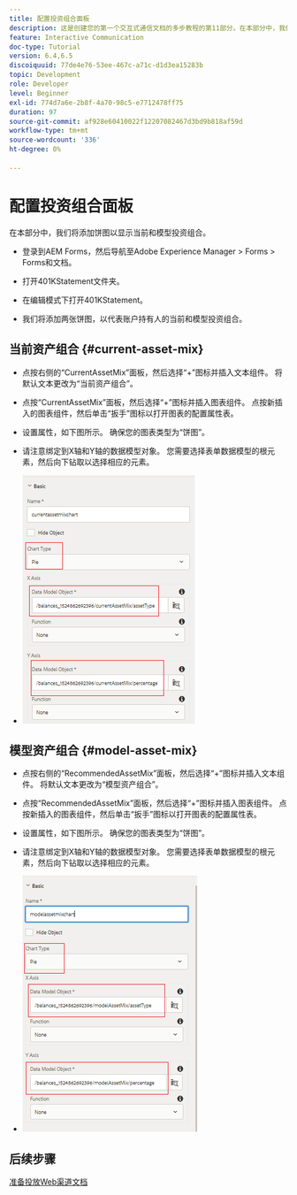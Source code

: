 ```yaml
---
title: 配置投资组合面板
description: 这是创建您的第一个交互式通信文档的多步教程的第11部分。在本部分中，我们将添加饼图以显示当前和模型投资组合。
feature: Interactive Communication
doc-type: Tutorial
version: 6.4,6.5
discoiquuid: 77de4e76-53ee-467c-a71c-d1d3ea15283b
topic: Development
role: Developer
level: Beginner
exl-id: 774d7a6e-2b8f-4a70-98c5-e7712478ff75
duration: 97
source-git-commit: af928e60410022f12207082467d3bd9b818af59d
workflow-type: tm+mt
source-wordcount: '336'
ht-degree: 0%

---
```


# 配置投资组合面板

在本部分中，我们将添加饼图以显示当前和模型投资组合。

* 登录到AEM Forms，然后导航至Adobe Experience Manager > Forms > Forms和文档。

* 打开401KStatement文件夹。

* 在编辑模式下打开401KStatement。

* 我们将添加两张饼图，以代表账户持有人的当前和模型投资组合。

## 当前资产组合 {#current-asset-mix}

* 点按右侧的“CurrentAssetMix”面板，然后选择“+”图标并插入文本组件。 将默认文本更改为“当前资产组合”。

* 点按“CurrentAssetMix”面板，然后选择“+”图标并插入图表组件。 点按新插入的图表组件，然后单击“扳手”图标以打开图表的配置属性表。

* 设置属性，如下图所示。 确保您的图表类型为“饼图”。

* 请注意绑定到X轴和Y轴的数据模型对象。 您需要选择表单数据模型的根元素，然后向下钻取以选择相应的元素。

* ![currentassetmix](assets/currentassetmixchart.png)

## 模型资产组合 {#model-asset-mix}

* 点按右侧的“RecommendedAssetMix”面板，然后选择“+”图标并插入文本组件。 将默认文本更改为“模型资产组合”。

* 点按“RecommendedAssetMix”面板，然后选择“+”图标并插入图表组件。 点按新插入的图表组件，然后单击“扳手”图标以打开图表的配置属性表。

* 设置属性，如下图所示。 确保您的图表类型为“饼图”。

* 请注意绑定到X轴和Y轴的数据模型对象。 您需要选择表单数据模型的根元素，然后向下钻取以选择相应的元素。

* ![assettype](assets/modelassettypechart.png)

## 后续步骤

[准备投放Web渠道文档](./parttwelve.md)

